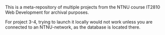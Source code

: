 This is a meta-repository of multiple projects from the NTNU course IT2810 Web Development for archival purposes.

For project 3-4, trying to launch it locally would not work unless you are connected to an NTNU-network, as the database is located there.